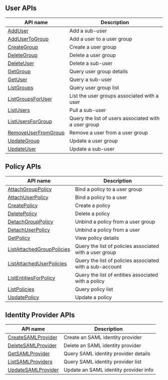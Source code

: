 ﻿## User APIs

| API name | Description |
|---------|---------|
| [AddUser](https://cloud.tencent.com/document/api/598/34595) | Add a sub-user |
| [AddUserToGroup](https://cloud.tencent.com/document/api/598/34594) | Add a user to a user group |
| [CreateGroup](https://cloud.tencent.com/document/api/598/34582) | Create a user group |
| [DeleteGroup](https://cloud.tencent.com/document/api/598/34593) | Delete a user group |
| [DeleteUser](https://cloud.tencent.com/document/api/598/34592) | Delete a sub-user |
| [GetGroup](https://cloud.tencent.com/document/api/598/34591) | Query user group details |
| [GetUser](https://cloud.tencent.com/document/api/598/34590) | Query a sub-user |
| [ListGroups](https://cloud.tencent.com/document/api/598/34589) | Query user group list |
| [ListGroupsForUser](https://cloud.tencent.com/document/api/598/34588) | List the user groups associated with a user |
| [ListUsers](https://cloud.tencent.com/document/api/598/34587) | Pull a sub-user |
| [ListUsersForGroup](https://cloud.tencent.com/document/api/598/34586) | Query the list of users associated with a user group |
| [RemoveUserFromGroup](https://cloud.tencent.com/document/api/598/34585) | Remove a user from a user group |
| [UpdateGroup](https://cloud.tencent.com/document/api/598/34584) | Update a user group |
| [UpdateUser](https://cloud.tencent.com/document/api/598/34583) | Update a sub-user |

## Policy APIs

| API name | Description |
|---------|---------|
| [AttachGroupPolicy](https://cloud.tencent.com/document/api/598/34580) | Bind a policy to a user group |
| [AttachUserPolicy](https://cloud.tencent.com/document/api/598/34579) | Bind a policy to a user |
| [CreatePolicy](https://cloud.tencent.com/document/api/598/34578) | Create a policy |
| [DeletePolicy](https://cloud.tencent.com/document/api/598/34577) | Delete a policy |
| [DetachGroupPolicy](https://cloud.tencent.com/document/api/598/34576) | Unbind a policy from a user group |
| [DetachUserPolicy](https://cloud.tencent.com/document/api/598/34575) | Unbind a policy from a user |
| [GetPolicy](https://cloud.tencent.com/document/api/598/34574) | View policy details |
| [ListAttachedGroupPolicies](https://cloud.tencent.com/document/api/598/34573) | Query the list of policies associated with a user group |
| [ListAttachedUserPolicies](https://cloud.tencent.com/document/api/598/34572) | Query the list of policies associated with a sub-account |
| [ListEntitiesForPolicy](https://cloud.tencent.com/document/api/598/34571) | Query the list of entities associated with a policy |
| [ListPolicies](https://cloud.tencent.com/document/api/598/34570) | Query policy list |
| [UpdatePolicy](https://cloud.tencent.com/document/api/598/34569) | Update a policy |

## Identity Provider APIs

| API name | Description |
|---------|---------|
| [CreateSAMLProvider](https://cloud.tencent.com/document/api/598/34567) | Create an SAML identity provider |
| [DeleteSAMLProvider](https://cloud.tencent.com/document/api/598/34566) | Delete an SAML identity provider |
| [GetSAMLProvider](https://cloud.tencent.com/document/api/598/34565) | Query SAML identity provider details |
| [ListSAMLProviders](https://cloud.tencent.com/document/api/598/34564) | Query SAML identity provider list |
| [UpdateSAMLProvider](https://cloud.tencent.com/document/api/598/34563) | Update an SAML identity provider info |

